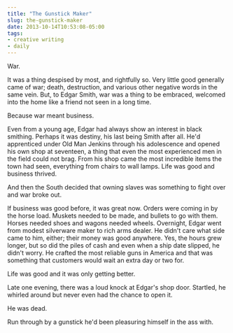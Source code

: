 ```yaml
---
title: "The Gunstick Maker"
slug: the-gunstick-maker
date: 2013-10-14T10:53:08-05:00
tags:
- creative writing
- daily
---
```

War.

It was a thing despised by most, and rightfully so. Very little good generally came of war; death, destruction, and various other negative words in the same vein. But, to Edgar Smith, war was a thing to be embraced, welcomed into the home like a friend not seen in a long time.

Because war meant business.

Even from a young age, Edgar had always show an interest in black smithing. Perhaps it was destiny, his last being Smith after all. He'd apprenticed under Old Man Jenkins through his adolescence and opened his own shop at seventeen, a thing that even the most experienced men in the field could not brag. From his shop came the most incredible items the town had seen, everything from chairs to wall lamps. Life was good and business thrived.

And then the South decided that owning slaves was something to fight over and war broke out.

If business was good before, it was great now. Orders were coming in by the horse load. Muskets needed to be made, and bullets to go with them. Horses needed shoes and wagons needed wheels. Overnight, Edgar went from modest silverware maker to rich arms dealer. He didn't care what side came to him, either; their money was good anywhere. Yes, the hours grew longer, but so did the piles of cash and even when a ship date slipped, he didn't worry. He crafted the most reliable guns in America and that was something that customers would wait an extra day or two for.

Life was good and it was only getting better.

Late one evening, there was a loud knock at Edgar's shop door. Startled, he whirled around but never even had the chance to open it.

He was dead.

Run through by a gunstick he'd been pleasuring himself in the ass with.
